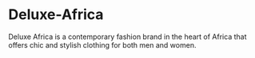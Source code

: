 # Deluxe-Africa
Deluxe Africa is a contemporary fashion brand in the heart of Africa that offers chic and stylish clothing for both men and women.
